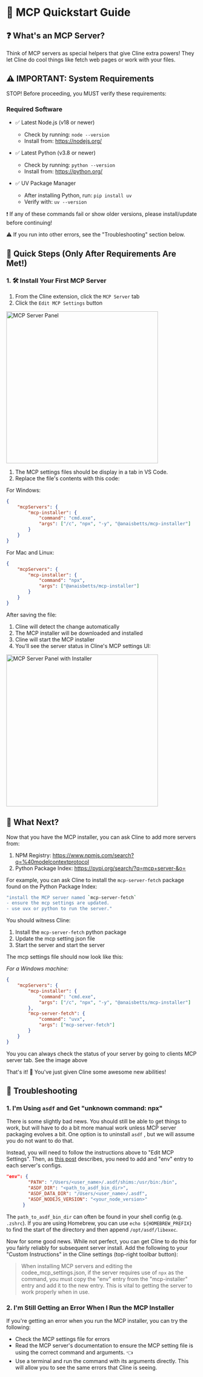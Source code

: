 # 🚀 MCP Quickstart Guide

## ❓ What's an MCP Server?

Think of MCP servers as special helpers that give Cline extra powers! They let Cline do cool things like fetch web pages or work with your files.

## ⚠️ IMPORTANT: System Requirements

STOP! Before proceeding, you MUST verify these requirements:

### Required Software

-   ✅ Latest Node.js (v18 or newer)

    -   Check by running: `node --version`
    -   Install from: <https://nodejs.org/>

-   ✅ Latest Python (v3.8 or newer)

    -   Check by running: `python --version`
    -   Install from: <https://python.org/>

-   ✅ UV Package Manager
    -   After installing Python, run: `pip install uv`
    -   Verify with: `uv --version`

❗ If any of these commands fail or show older versions, please install/update before continuing!

⚠️ If you run into other errors, see the "Troubleshooting" section below.

## 🎯 Quick Steps (Only After Requirements Are Met!)

### 1. 🛠️ Install Your First MCP Server

1. From the Cline extension, click the `MCP Server` tab
1. Click the `Edit MCP Settings` button

 <img src="https://github.com/user-attachments/assets/abf908b1-be98-4894-8dc7-ef3d27943a47" alt="MCP Server Panel" width="400" />

1. The MCP settings files should be display in a tab in VS Code.
1. Replace the file's contents with this code:

For Windows:

```json
{
	"mcpServers": {
		"mcp-installer": {
			"command": "cmd.exe",
			"args": ["/c", "npx", "-y", "@anaisbetts/mcp-installer"]
		}
	}
}
```

For Mac and Linux:

```json
{
	"mcpServers": {
		"mcp-installer": {
			"command": "npx",
			"args": ["@anaisbetts/mcp-installer"]
		}
	}
}
```

After saving the file:

1. Cline will detect the change automatically
2. The MCP installer will be downloaded and installed
3. Cline will start the MCP installer
4. You'll see the server status in Cline's MCP settings UI:

<img src="https://github.com/user-attachments/assets/2abbb3de-e902-4ec2-a5e5-9418ed34684e" alt="MCP Server Panel with Installer" width="400" />

## 🤔 What Next?

Now that you have the MCP installer, you can ask Cline to add more servers from:

1. NPM Registry: <https://www.npmjs.com/search?q=%40modelcontextprotocol>
2. Python Package Index: <https://pypi.org/search/?q=mcp+server-&o=>

For example, you can ask Cline to install the `mcp-server-fetch` package found on the Python Package Index:

```bash
"install the MCP server named `mcp-server-fetch`
- ensure the mcp settings are updated.
- use uvx or python to run the server."
```

You should witness Cline:

1. Install the `mcp-server-fetch` python package
1. Update the mcp setting json file
1. Start the server and start the server

The mcp settings file should now look like this:

_For a Windows machine:_

```json
{
	"mcpServers": {
		"mcp-installer": {
			"command": "cmd.exe",
			"args": ["/c", "npx", "-y", "@anaisbetts/mcp-installer"]
		},
		"mcp-server-fetch": {
			"command": "uvx",
			"args": ["mcp-server-fetch"]
		}
	}
}
```

You you can always check the status of your server by going to clients MCP server tab. See the image above

That's it! 🎉 You've just given Cline some awesome new abilities!

## 📝 Troubleshooting

### 1. I'm Using `asdf` and Get "unknown command: npx"

There is some slightly bad news. You should still be able to get things to work, but will have to do a bit more manual work unless MCP server packaging evolves a bit. One option is to uninstall `asdf` , but we will assume you do not want to do that.

Instead, you will need to follow the instructions above to "Edit MCP Settings". Then, as [this post](https://dev.to/cojiroooo/mcp-using-node-on-asdf-382n) describes, you need to add and "env" entry to each server's configs.

```json
"env": {
        "PATH": "/Users/<user_name>/.asdf/shims:/usr/bin:/bin",
        "ASDF_DIR": "<path_to_asdf_bin_dir>",
        "ASDF_DATA_DIR": "/Users/<user_name>/.asdf",
        "ASDF_NODEJS_VERSION": "<your_node_version>"
      }
```

The `path_to_asdf_bin_dir` can often be found in your shell config (e.g. `.zshrc`). If you are using Homebrew, you can use `echo ${HOMEBREW_PREFIX}` to find the start of the directory and then append `/opt/asdf/libexec`.

Now for some good news. While not perfect, you can get Cline to do this for you fairly reliably for subsequent server install. Add the following to your "Custom Instructions" in the Cline settings (top-right toolbar button):

> When installing MCP servers and editing the codee_mcp_settings.json, if the server requires use of `npx` as the command, you must copy the "env" entry from the "mcp-installer" entry and add it to the new entry. This is vital to getting the server to work properly when in use.

### 2. I'm Still Getting an Error When I Run the MCP Installer

If you're getting an error when you run the MCP installer, you can try the following:

-   Check the MCP settings file for errors
-   Read the MCP server's documentation to ensure the MCP setting file is using the correct command and arguments. 👈
-   Use a terminal and run the command with its arguments directly. This will allow you to see the same errors that Cline is seeing.
